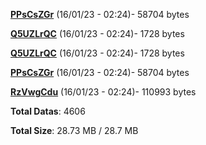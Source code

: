[**PPsCsZGr**](/data/PPsCsZGr.txt) (16/01/23 - 02:24)- 58704 bytes

[**Q5UZLrQC**](/data/Q5UZLrQC.txt) (16/01/23 - 02:24)- 1728 bytes

[**Q5UZLrQC**](/data/Q5UZLrQC.txt) (16/01/23 - 02:24)- 1728 bytes

[**PPsCsZGr**](/data/PPsCsZGr.txt) (16/01/23 - 02:24)- 58704 bytes

[**RzVwgCdu**](/data/RzVwgCdu.txt) (16/01/23 - 02:24)- 110993 bytes

**Total Datas**: 4606

**Total Size**: 28.73 MB / 28.7 MB